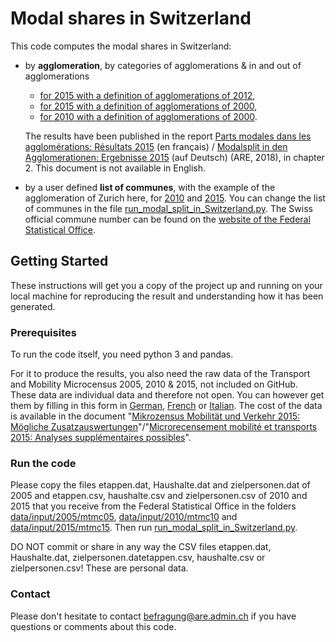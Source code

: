 # Modal shares in Switzerland
This code computes the modal shares in Switzerland:
- by <b>agglomeration</b>, by categories of agglomerations & in and out of agglomerations
     - <a href="https://github.com/antonindanalet/modal-split-in-Switzerland/tree/master/data/output/2015/agglo2012">for 2015 with a definition of agglomerations of 2012</a>,
     - <a href="https://github.com/antonindanalet/modal-split-in-Switzerland/tree/master/data/output/2015/agglo2000">for 2015 with a definition of agglomerations of 2000</a>,
     - <a href="https://github.com/antonindanalet/modal-split-in-Switzerland/tree/master/data/output/2010/agglo2000">for 2010 with a definition of agglomerations of 2000</a>.
     
     The results have been published in the report <a href="https://www.are.admin.ch/are/fr/home/media-et-publications/publications/villes-et-agglomerations/modalsplit-in-den-agglomerationen-ergebnisse-2015.html">Parts modales dans les agglomérations: Résultats 2015</a> (en français) / <a href="https://www.are.admin.ch/are/de/home/medien-und-publikationen/publikationen/staedte-und-agglomerationen/modalsplit-in-den-agglomerationen-ergebnisse-2015.html">Modalsplit in den Agglomerationen: Ergebnisse 2015</a> (auf Deutsch) (ARE, 2018), in chapter 2. This document is not available in English.
- by a user defined <b>list of communes</b>, with the example of the agglomeration of Zurich here, for <a href="https://github.com/antonindanalet/modal-split-in-Switzerland/tree/master/data/output/2010/bfs_numbers">2010</a> and <a href="https://github.com/antonindanalet/modal-split-in-Switzerland/tree/master/data/output/2015/bfs_numbers">2015</a>. You can change the list of communes in the file <a href="https://github.com/antonindanalet/modal-split-in-Switzerland/blob/master/src/run_modal_split_in_Switzerland.py">run_modal_split_in_Switzerland.py</a>. The Swiss official commune number can be found on the <a href="https://www.agvchapp.bfs.admin.ch/fr/communes/query?EntriesFrom=01.01.2010&EntriesTo=01.01.2015">website of the Federal Statistical Office</a>.

## Getting Started
These instructions will get you a copy of the project up and running on your local machine for reproducing the result and understanding how it has been generated.

### Prerequisites
To run the code itself, you need python 3 and pandas.

For it to produce the results, you also need the raw data of the Transport and Mobility Microcensus 2005, 2010 & 2015, not included on GitHub. These data are individual data and therefore not open. You can however get them by filling in this form in <a href="https://www.are.admin.ch/are/de/home/verkehr-und-infrastruktur/grundlagen-und-daten/mzmv/datenzugang.html">German</a>, <a href="https://www.are.admin.ch/are/fr/home/mobilite/bases-et-donnees/mrmt/accesauxdonnees.html">French</a> or <a href="https://www.are.admin.ch/are/it/home/mobilita/basi-e-dati/mcmt/accessoaidati.html">Italian</a>. The cost of the data is available in the document "<a href="https://www.are.admin.ch/are/de/home/medien-und-publikationen/publikationen/grundlagen/mikrozensus-mobilitat-und-verkehr-2015-mogliche-zusatzauswertung.html">Mikrozensus Mobilität und Verkehr 2015: Mögliche Zusatzauswertungen</a>"/"<a href="https://www.are.admin.ch/are/fr/home/media-et-publications/publications/bases/mikrozensus-mobilitat-und-verkehr-2015-mogliche-zusatzauswertung.html">Microrecensement mobilité et transports 2015: Analyses supplémentaires possibles</a>".

### Run the code
Please copy the files etappen.dat, Haushalte.dat and zielpersonen.dat of 2005 and etappen.csv, haushalte.csv and zielpersonen.csv of 2010 and 2015 that you receive from the Federal Statistical Office in the folders <a href="https://github.com/antonindanalet/modal-split-in-Switzerland/tree/master/data/input/2005/mtmc05">data/input/2005/mtmc05</a>, <a href="https://github.com/antonindanalet/modal-split-in-Switzerland/tree/master/data/input/2010/mtmc10">data/input/2010/mtmc10</a> and <a href="https://github.com/antonindanalet/modal-split-in-Switzerland/tree/master/data/input/2015/mtmc15">data/input/2015/mtmc15</a>. Then run <a href="https://github.com/antonindanalet/modal-split-in-Switzerland/blob/master/src/run_modal_split_in_Switzerland.py">run_modal_split_in_Switzerland.py</a>.

DO NOT commit or share in any way the CSV files etappen.dat, Haushalte.dat, zielpersonen.datetappen.csv, haushalte.csv or zielpersonen.csv! These are personal data.

### Contact
Please don't hesitate to contact befragung@are.admin.ch if you have questions or comments about this code.
